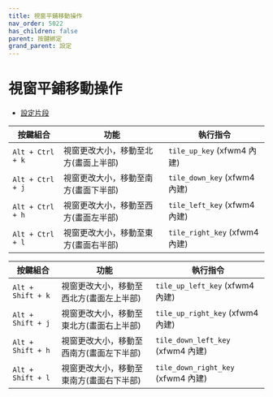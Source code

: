 ```yaml
---
title: 視窗平鋪移動操作
nav_order: 5022
has_children: false
parent: 按鍵綁定
grand_parent: 設定
---
```



# 視窗平鋪移動操作


* [設定片段](https://github.com/samwhelp/note-about-xfce/blob/gh-pages/_demo/config/xfce-config/main/config/xfce4/xfconf/xfce-perchannel-xml/xfce4-keyboard-shortcuts.xml#L191)

| 按鍵組合          | 功能           | 執行指令              |
| ----------------- | -------------- | ---------------------------- |
| `Alt + Ctrl + k` | 視窗更改大小，移動至北方(畫面上半部) | `tile_up_key` (xfwm4 內建)    |
| `Alt + Ctrl + j` | 視窗更改大小，移動至南方(畫面下半部)  | `tile_down_key` (xfwm4 內建)  |
| `Alt + Ctrl + h` | 視窗更改大小，移動至西方(畫面左半部) | `tile_left_key` (xfwm4 內建)  |
| `Alt + Ctrl + l` | 視窗更改大小，移動至東方(畫面右半部) | `tile_right_key` (xfwm4 內建) |



| 按鍵組合          | 功能           | 執行指令              |
| ----------------- | -------------- | ---------------------------- |
| `Alt + Shift + k` | 視窗更改大小，移動至西北方(畫面左上半部) | `tile_up_left_key` (xfwm4 內建)    |
| `Alt + Shift + j` | 視窗更改大小，移動至東北方(畫面右上半部) | `tile_up_right_key` (xfwm4 內建)  |
| `Alt + Shift + h` | 視窗更改大小，移動至西南方(畫面左下半部) | `tile_down_left_key` (xfwm4 內建)  |
| `Alt + Shift + l` | 視窗更改大小，移動至東南方(畫面右下半部) | `tile_down_right_key` (xfwm4 內建) |
